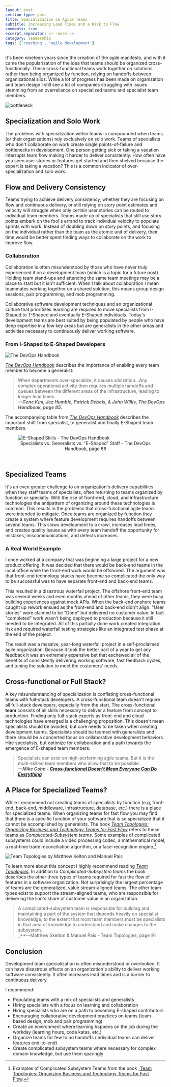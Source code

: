 ```yaml
---
layout: post
section-type: post
title: Specialization on Agile Teams 
subtitle: Increasing Lead Times and a Risk to Flow
comments: true
excerpt_separator: <!--more-->
category: leadership
tags: ['coaching', 'agile development']
---
```


It's been nineteen years since the creation of the agile manifesto, and with it came the popularization of the idea that teams should be organized cross-functionally. These cross-functional teams work together on solutions rather than being organized by function, relying on handoffs between organizational silos. While a lot of progress has been made on organization and team design I still see a lot of companies struggling with issues stemming from an overreliance on specialized teams and specialist team members. 
<!--more-->

<img src="/img/bottleneck.jpg" alt="bottleneck" class="img-responsive" />

## Specialization and Solo Work 
The problems with specialization within teams is compounded when teams (or their organizations) rely exclusively on solo work. Teams of specialists who don't collaborate on work create single points-of-failure and bottlenecks in development. One person getting sick or taking a vacation interrupts team flow making it harder to deliver consistently. How often have you seen user stories or features get started and then shelved because the expert is taking a vacation? This is a common indicator of over-specialization and solo work. 

## Flow and Delivery Consistency
Teams trying to achieve delivery consistency, whether they are focusing on flow and continuous delivery, or still relying on story point estimates and velocity will struggle when only certain user stories can be routed to individual team members. Teams made up of specialists that still use story points embark on the fool's errand to track individual velocity to populate sprints with work. Instead of doubling down on story points, and focusing on the individual rather than the team as the atomic unit of delivery, their time would be better spent finding ways to collaborate on the work to improve flow. 

### Collaboration 
Collaboration is often misunderstood by those who have never truly experienced it on a development team (which is a topic for a future post). Holding team stand-ups and attending the same team meetings may be a place to start but it isn't sufficient. When I talk about collaboration I mean teammates working together on a shared solution, this means group design sessions, pair programming, and mob programming. 

Collaborative software development techniques and an organizational culture that prioritizes learning are required to move specialists from I-Shaped to T-Shaped and eventually E-Shaped individuals. Today's development teams are best suited by being populated by people who have deep expertise in a few key areas but are generalists in the other areas and activities necessary to continuously deliver working software. 

### From I-Shaped to E-Shaped Developers

<img src="/img/devops-handbook.jpg" alt="The DevOps Handbook" class="img-responsive" />

_[The DevOps Handbook](https://www.amazon.com/DevOps-Handbook-World-Class-Reliability-Organizations/dp/1942788002/)_ describes the importance of enabling every team member to become a generalist: 

> When departments over-specialize, it causes siloization...Any complex operational activity then requires multiple handoffs and queues between the different areas of the infrastructure, leading to longer lead times.  
> _**&mdash;Gene Kim, Jez Humble, Patrick Debois, & John Willis, The DevOps Handbook, page 85.**_ 

The accompanying table from _[The DevOps Handbook](https://www.amazon.com/DevOps-Handbook-World-Class-Reliability-Organizations/dp/1942788002/)_ describes the important shift from specialist, to generalist and finally E-Shaped team members. 
<figure>
    <img src="/img/e-shaped-devops-handbook-table.png" alt="E-Shaped Skills - The DevOps Handbook" class="img-responsive" />
    <figcaption style="text-align:center">Specialists vs. Generalists vs. "E-Shaped" Staff - The DevOps Handbook, page 86</figcaption>
</figure>
<br/>

## Specialized Teams
It's an even greater challenge to an organization's delivery capabilities when they staff teams of specialists, often returning to teams organized by function or specialty. With the rise of front-end, cloud, and infrastructure technologies the antipattern of organizing around these technologies is common. This results in the problems that cross-functional agile teams were intended to mitigate. Once teams are organized by function they create a system where feature development requires handoffs between several teams. This slows development to a crawl, increases lead times, and creates quality issues as with every team handoff the opportunity for mistakes, miscommunications, and defects increases. 

### A Real World Example
I once worked at a company that was beginning a large project for a new product offering. It was decided that there would be back-end teams in the local office while the front-end work would be offshored. The argument was that front-end technology stacks have become so complicated the only way to be successful was to have separate front-end and back-end teams.

This resulted in a disastrous waterfall project. The offshore front-end team was several weeks and even months ahead of other teams, they were busy building experiences against mock APIs. When the back-end onshore teams caught up rework ensued as the front-end and back-end didn't align. "User stories" were claimed to be "Done" but delivered no customer value. In fact "completed" work wasn't being deployed to production because it still needed to be integrated. All of this partially done work created integration risk and required waterfall testing strategies like an integrated test phase at the end of the project. 

The result was a massive, year-long waterfall project in a self-proclaimed agile organization. Because it took the better part of a year to get any feedback it was an extremely expensive bet that eschewed all of the benefits of consistently delivering working software, fast feedback cycles, and tuning the solution to meet the customers' needs. 

## Cross-functional or Full Stack?

A key misunderstanding of specialization is conflating cross-functional teams with full-stack developers. A cross-functional team doesn't require all full-stack developers, especially from the start. The cross-functional **team** consists of all skills necessary to deliver a feature from concept to production. Finding only full-stack experts as front-end and cloud technologies have emerged is a challenging proposition. This doesn't mean specialists should be avoided, but care needs to be taken when creating development teams. Specialists should be teamed with generalists and there should be a concerted focus on collaborative development behaviors. Hire specialists, but optimize for collaboration and a path towards the emergence of E-shaped team members. 

> Specialists can exist on high-performing agile teams. But it is the multi-skilled team members who allow that to be possible.  
> _**&mdash;Mike Cohn - <a href="https://www.mountaingoatsoftware.com/blog/cross-functional-doesnt-mean-everyone-can-do-everything">Cross-functional Doesn't Mean Everyone Can Do Everything</a>**_

## A Place for Specialized Teams?
While I recommend not creating teams of specialists by function (e.g, front-end, back-end, middleware, infrastructure, database, etc.) there is a place for specialized teams. When organizing teams for fast flow you may find that there is a specific function of your software that is so specialized that it cannot be accomplished by generalists. The book _[Team Topologies: Organizing Business and Technology Teams for Fast Flow](https://www.amazon.com/Team-Topologies-Organizing-Business-Technology/dp/1942788819/)_ refers to these teams as _Complicated-Subsystem teams_. Some examples of complicated subsystems could include a video processing codec, a mathematical model, a real-time trade reconciliation algorithm, or a face-recognition engine.[^1]

<img src="/img/team-topologies.jpg" alt="Team Topologies by Matthew Kelton and Manuel Pais" class="img-responsive" />

To learn more about this concept I highly recommend reading _[Team Topologies](https://www.amazon.com/Team-Topologies-Organizing-Business-Technology/dp/1942788819/)_. In addition to _Complicated-Subsystem teams_ the book describes the other three types of teams required for fast the flow of features in a software organization. Not surprisingly the largest percentage of teams are the generalized, value stream-aligned teams. The other team types exist to support the stream-aligned teams, who are responsible for delivering the lion's share of customer value in an organization. 

> A complicated-subsystem team is responsible for building and maintaining a part of the system that depends heavily on specialist knowledge, to the extent that most team members must be specialists in that area of knowledge to understand and make changes to the subsystem.  
> _**&mdash;Matthew Skelton & Manuel Pais - Team Topologies, page 91

## Conclusion
Development team specialization is often misunderstood or overlooked. It can have disastrous effects on an organization's ability to deliver working software consistently. It often increases lead times and is a barrier to continuous delivery.

I recommend:
* Populating teams with a mix of specialists and generalists
* Hiring specialists with a focus on learning and collaboration
* Hiring specialists who are on a path to becoming E-shaped contributors
* Encouraging collaborative development practices on teams (team-based design, mob and pair programming)
* Create an environment where learning happens on the job during the workday (learning hours, code katas, etc.)
* Organize teams for few to no handoffs (individual teams can deliver features end-to-end)
* Create complicated subsystem teams where necessary for complex domain knowledge, but use them sparingly 

[^1]: Examples of Complicated Subsystem Teams from the book _[Team Topologies: Organizing Business and Technology Teams for Fast Flow](https://www.amazon.com/Team-Topologies-Organizing-Business-Technology/dp/1942788819/).